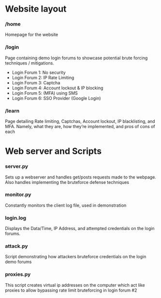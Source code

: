# Website layout

### /home
Homepage for the website

### /login
Page containing demo login forums to showcase potential brute forcing techniques / mitigations. 

- Login Forum 1: No security
- Login Forum 2: IP Rate Limiting
- Login Forum 3: Captcha
- Login Forum 4: Account lockout & IP blocking
- Login Forum 5: (MFA) using SMS
- Login Forum 6: SSO Provider (Google Login)

### /learn
Page detailing Rate limiting, Captchas, Account lockout, IP blacklisting,  and MFA. Namely, what they are, how they’re implemented, and pros of cons of each

# Web server and Scripts

### server.py
Sets up a webserver and handles get/posts requests made to the webpage. Also handles implementing the bruteforce defense techniques

### monitor.py
Constantly monitors the client log file, used in demonstration

### login.log
Displays the Data/Time, IP Address, and attempted credentials on the login forums.

### attack.py
Script demonstrating how attackers bruteforce credentials on the login demo forums

### proxies.py
This script creates virtual ip addresses on the computer which act like
proxies to allow bypassing rate limit bruteforcing in login forum #2